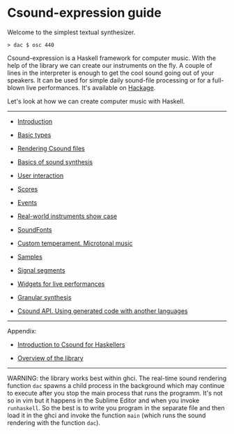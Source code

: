 Csound-expression guide
===============================================================================

Welcome to the simplest textual synthesizer.

~~~{.haskell}
> dac $ osc 440
~~~

Csound-expression is a Haskell framework for computer music.
With the help of the library we can create our instruments on the fly. 
A couple of lines in the interpreter is enough to get the cool sound going
out of your speakers. It can be used for simple daily sound-file processing 
or for a full-blown live performances. It's available on [Hackage](http://hackage.haskell.org/package/csound-expression).

Let's look at how we can create computer music with Haskell. 

-------------------------------------------------------------------


* [Introduction](https://github.com/anton-k/csound-expression/blob/master/tutorial/chapters/Intro.md)

* [Basic types](https://github.com/anton-k/csound-expression/blob/master/tutorial/chapters/BasicTypesTutorial.md)

* [Rendering Csound files](https://github.com/anton-k/csound-expression/blob/master/tutorial/chapters/ProducingTheOutputTutorial.md)

* [Basics of sound synthesis](https://github.com/anton-k/csound-expression/blob/master/tutorial/chapters/SynthTutorial.md)

* [User interaction](https://github.com/anton-k/csound-expression/blob/master/tutorial/chapters/UserInteractionTutorial.md)

* [Scores](https://github.com/anton-k/csound-expression/blob/master/tutorial/chapters/ScoresTutorial.md)

* [Events](https://github.com/anton-k/csound-expression/blob/master/tutorial/chapters/EventsTutorial.md)

* [Real-world instruments show case](https://github.com/anton-k/csound-expression/blob/master/tutorial/chapters/Patches.md)

* [SoundFonts](https://github.com/anton-k/csound-expression/blob/master/tutorial/chapters/SoundFontsTutorial.md)

* [Custom temperament. Microtonal music](https://github.com/anton-k/csound-expression/blob/master/tutorial/chapters/Tuning.md)

* [Samples](https://github.com/anton-k/csound-expression/blob/master/tutorial/chapters/SamplesTutorial.md)

* [Signal segments](https://github.com/anton-k/csound-expression/blob/master/tutorial/chapters/SignalSegmentsTutorial.md)

* [Widgets for live performances](https://github.com/anton-k/csound-expression/blob/master/tutorial/chapters/LiveWidgetsTutorial.md)

* [Granular synthesis](https://github.com/anton-k/csound-expression/blob/master/tutorial/chapters/GranularSynthesisTutorial.md)

* [Csound API. Using generated code with another languages](https://github.com/anton-k/csound-expression/blob/master/tutorial/chapters/CsoundAPI.md)

-------------------------------------------------------------------

Appendix:

* [Introduction to Csound for Haskellers](https://github.com/anton-k/csound-expression/blob/master/tutorial/chapters/appendix/CsoundInstro.markdown)

* [Overview of the library](https://github.com/anton-k/csound-expression/blob/master/tutorial/chapters/appendix/Overview.markdown)

-------------------------------------------------------------------

WARNING: the library works best within ghci. The real-time sound rendering 
function `dac` spawns a child process in the background which may continue 
to execute after you stop the main process that runs the programm. 
It's not so in vim but it happens in the Sublime Editor and when you 
invoke `runhaskell`. So the best is to write you program in the separate 
file and then load it in the ghci and invoke the function `main`
(which runs the sound rendering with the function `dac`).
